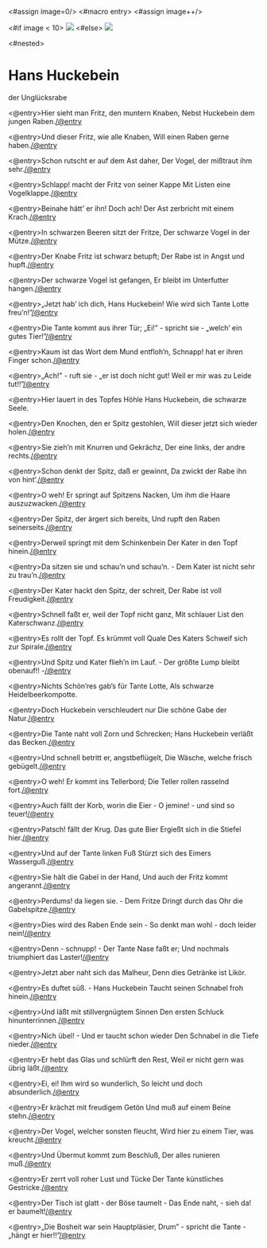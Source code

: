 <#assign image=0/>
<#macro entry>
  <#assign image++/>
  <div class="entry">
    <#if image &lt; 10>
    <img src="img0${image}.png"/>
    <#else>
    <img src="img${image}.png"/>
    </#if>
    <p><#nested></p>
  </div>
</#macro>

Hans Huckebein
==============
<div id="untertitel">der Unglücksrabe</div>

<div class="main">

<@entry>Hier sieht man Fritz, den muntern Knaben,
Nebst Huckebein dem jungen Raben.</@entry>

<@entry>Und dieser Fritz, wie alle Knaben,
Will einen Raben gerne haben.</@entry>

<@entry>Schon rutscht er auf dem Ast daher,
Der Vogel, der mißtraut ihm sehr.</@entry>

<@entry>Schlapp! macht der Fritz von seiner Kappe
Mit Listen eine Vogelklappe.</@entry>

<@entry>Beinahe hätt’ er ihn! Doch ach!
Der Ast zerbricht mit einem Krach.</@entry>

<@entry>In schwarzen Beeren sitzt der Fritze,
Der schwarze Vogel in der Mütze.</@entry>

<@entry>Der Knabe Fritz ist schwarz betupft;
Der Rabe ist in Angst und hupft.</@entry>

<@entry>Der schwarze Vogel ist gefangen,
Er bleibt im Unterfutter hangen.</@entry>

<@entry>„Jetzt hab’ ich dich, Hans Huckebein!
Wie wird sich Tante Lotte freu’n!”</@entry>

<@entry>Die Tante kommt aus ihrer Tür;
„Ei!” - spricht sie - „welch’ ein gutes Tier!”</@entry>

<@entry>Kaum ist das Wort dem Mund entfloh’n,
Schnapp! hat er ihren Finger schon.</@entry>

<@entry>„Ach!” - ruft sie - „er ist doch nicht gut!
Weil er mir was zu Leide tut!!”</@entry>
</div>

<div class="main">
<@entry>Hier lauert in des Topfes Höhle
Hans Huckebein, die schwarze Seele.</@entry>

<@entry>Den Knochen, den er Spitz gestohlen,
Will dieser jetzt sich wieder holen.</@entry>

<@entry>Sie zieh’n mit Knurren und Gekrächz,
Der eine links, der andre rechts.</@entry>

<@entry>Schon denkt der Spitz, daß er gewinnt,
Da zwickt der Rabe ihn von hint’.</@entry>

<@entry>O weh! Er springt auf Spitzens Nacken,
Um ihm die Haare auszuzwacken.</@entry>

<@entry>Der Spitz, der ärgert sich bereits,
Und rupft den Raben seinerseits.</@entry>

<@entry>Derweil springt mit dem Schinkenbein
Der Kater in den Topf hinein.</@entry>

<@entry>Da sitzen sie und schau’n und schau’n. -
Dem Kater ist nicht sehr zu trau’n.</@entry>

<@entry>Der Kater hackt den Spitz, der schreit,
Der Rabe ist voll Freudigkeit.</@entry>

<@entry>Schnell faßt er, weil der Topf nicht ganz,
Mit schlauer List den Katerschwanz.</@entry>

<@entry>Es rollt der Topf. Es krümmt voll Quale
Des Katers Schweif sich zur Spirale.</@entry>

<@entry>Und Spitz und Kater flieh’n im Lauf. -
Der größte Lump bleibt obenauf!! -</@entry>
</div>

<div class="main">
<@entry>Nichts Schön’res gab’s für Tante Lotte,
Als schwarze Heidelbeerkompotte.</@entry>

<@entry>Doch Huckebein verschleudert nur
Die schöne Gabe der Natur.</@entry>

<@entry>Die Tante naht voll Zorn und Schrecken;
Hans Huckebein verläßt das Becken.</@entry>

<@entry>Und schnell betritt er, angstbeflügelt,
Die Wäsche, welche frisch gebügelt.</@entry>

<@entry>O weh! Er kommt ins Tellerbord;
Die Teller rollen rasselnd fort.</@entry>

<@entry>Auch fällt der Korb, worin die Eier -
O jemine! - und sind so teuer!</@entry>

<@entry>Patsch! fällt der Krug. Das gute Bier
Ergießt sich in die Stiefel hier.</@entry>

<@entry>Und auf der Tante linken Fuß
Stürzt sich des Eimers Wasserguß.</@entry>

<@entry>Sie hält die Gabel in der Hand,
Und auch der Fritz kommt angerannt.</@entry>

<@entry>Perdums! da liegen sie. - Dem Fritze
Dringt durch das Ohr die Gabelspitze.</@entry>

<@entry>Dies wird des Raben Ende sein -
So denkt man wohl - doch leider nein!</@entry>

<@entry>Denn - schnupp! - Der Tante Nase faßt er;
Und nochmals triumphiert das Laster!</@entry>
</div>

<div class="main">
<@entry>Jetzt aber naht sich das Malheur,
Denn dies Getränke ist Likör.</@entry>

<@entry>Es duftet süß. - Hans Huckebein
Taucht seinen Schnabel froh hinein.</@entry>

<@entry>Und läßt mit stillvergnügtem Sinnen
Den ersten Schluck hinunterrinnen.</@entry>

<@entry>Nich übel! - Und er taucht schon wieder
Den Schnabel in die Tiefe nieder.</@entry>

<@entry>Er hebt das Glas und schlürft den Rest,
Weil er nicht gern was übrig läßt.</@entry>

<@entry>Ei, ei! Ihm wird so wunderlich,
So leicht und doch absunderlich.</@entry>

<@entry>Er krächzt mit freudigem Getön
Und muß auf einem Beine stehn.</@entry>

<@entry>Der Vogel, welcher sonsten fleucht,
Wird hier zu einem Tier, was kreucht.</@entry>

<@entry>Und Übermut kommt zum Beschluß,
Der alles runieren muß.</@entry>

<@entry>Er zerrt voll roher Lust und Tücke
Der Tante künstliches Gestricke.</@entry>

<@entry>Der Tisch ist glatt - der Böse taumelt -
Das Ende naht, - sieh da! er baumelt!</@entry>

<@entry>„Die Bosheit war sein Hauptpläsier,
Drum” - spricht die Tante - „hängt er hier!!”</@entry>

</div>

